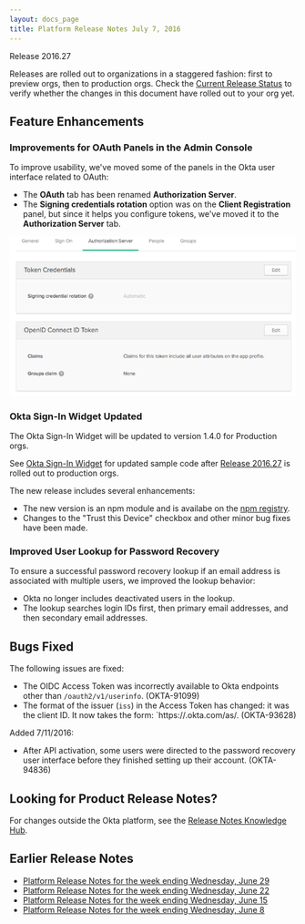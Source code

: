 ```yaml
---
layout: docs_page
title: Platform Release Notes July 7, 2016
---
```


Release 2016.27

Releases are rolled out to organizations in a staggered fashion: first to preview orgs, then to production orgs. 
Check the [Current Release Status](https://support.okta.com/help/articles/Knowledge_Article/Current-Release-Status) to verify whether the changes in this document have rolled out to your org yet.

## Feature Enhancements
 
### Improvements for OAuth Panels in the Admin Console

<!-- OKTA-93256 -->
To improve usability, we've moved some of the panels in the Okta user interface related to OAuth:

* The **OAuth** tab has been renamed **Authorization Server**.
* The **Signing credentials rotation** option was on the **Client Registration** panel, but since it helps you configure tokens, we've
 moved it to the **Authorization Server** tab. 

![New Tab for Managing OAuth-Related Configuration](/assets/img/changed_tabs.png)
 
### Okta Sign-In Widget Updated

<!-- OKTA-91831, OKTA-93759 -->
The Okta Sign-In Widget will be updated to version 1.4.0 for Production orgs. 

See [Okta Sign-In Widget](http://developer.okta.com/docs/guides/okta_sign-in_widget.html) for updated sample code
after [Release 2016.27](https://support.okta.com/help/articles/Knowledge_Article/Current-Release-Status) is rolled out to production orgs.

The new release includes several enhancements:

* The new version is an npm module and is availabe on the [npm registry](https://www.npmjs.com/package/@okta/okta-signin-widget).
* Changes to the "Trust this Device" checkbox and other minor bug fixes have been made.

### Improved User Lookup for Password Recovery

<!-- OKTA-92001 -->
To ensure a successful password recovery lookup if an email address is associated with multiple users, we improved the lookup behavior:

* Okta no longer includes deactivated users in the lookup.
* The lookup searches login IDs first, then primary email addresses, and then secondary email addresses.

## Bugs Fixed

The following issues are fixed:
 
* The OIDC Access Token was incorrectly available to Okta endpoints other than `/oauth2/v1/userinfo`. (OKTA-91099)
* The format of the issuer (`iss`) in the Access Token has changed: it was the client ID. It now takes the form: `https://<your-org>.okta.com/as/<authorization-server-ID>. (OKTA-93628)

Added 7/11/2016:

* After API activation, some users were directed to the password recovery user interface before they finished setting up their account. (OKTA-94836)

## Looking for Product Release Notes?

For changes outside the Okta platform, see the [Release Notes Knowledge Hub](https://support.okta.com/help/articles/Knowledge_Article/Release-Notes-Knowledge-Hub).

## Earlier Release Notes

* [Platform Release Notes for the week ending Wednesday, June 29](platform-release-notes2016-26.html)
* [Platform Release Notes for the week ending Wednesday, June 22](platform-release-notes2016-25.html)
* [Platform Release Notes for the week ending Wednesday, June 15](platform-release-notes2016-24.html)
* [Platform Release Notes for the week ending Wednesday, June 8](platform-release-notes2016-23.html)
